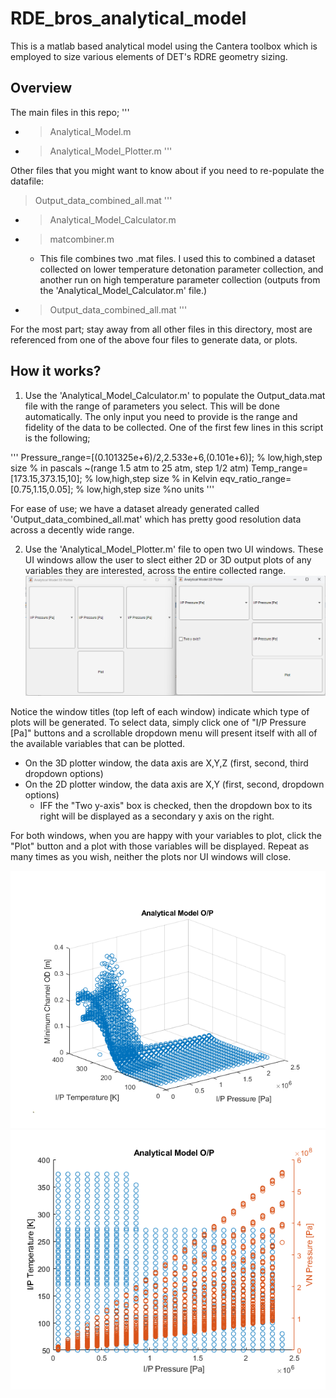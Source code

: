 # RDE_bros_analytical_model
This is a matlab based analytical model using the Cantera toolbox which is employed to size various elements of DET's RDRE geometry sizing. 

## Overview
The main files in this repo;
'''
- > Analytical_Model.m
- > Analytical_Model_Plotter.m
'''

Other files that you might want to know about if you need to re-populate the datafile:
> Output_data_combined_all.mat
'''
- > Analytical_Model_Calculator.m
- > matcombiner.m
    - This file combines two .mat files. I used this to combined a dataset collected on lower temperature detonation parameter collection, and another run on high temperature parameter collection (outputs from the 'Analytical_Model_Calculator.m' file.)
- > Output_data_combined_all.mat
'''

For the most part; stay away from all other files in this directory, most are referenced from one of the above four files to generate data, or plots. 

## How it works?

1. Use the 'Analytical_Model_Calculator.m' to populate the Output_data.mat file with the range of parameters you select. This will be done automatically. The only input you need to provide is the range and fidelity of the data to be collected. One of the first few lines in this script is the following; 

'''
Pressure_range=[(0.101325e+6)/2,2.533e+6,(0.101e+6)\]; % low,high,step size % in pascals ~(range 1.5 atm to 25 atm, step 1/2 atm)
Temp_range=[173.15,373.15,10\]; % low,high,step size % in Kelvin
eqv_ratio_range=[0.75,1.15,0.05\];  % low,high,step size %no units
'''

For ease of use; we have a dataset already generated called 'Output_data_combined_all.mat' which has pretty good resolution data across a decently wide range.

2. Use the 'Analytical_Model_Plotter.m' file to open two UI windows. These UI windows allow the user to slect either 2D or 3D output plots of any variables they are interested, across the entire collected range.
![Plotter UI windows](Assets/PlotterUI_windows.png)

Notice the window titles (top left of each window) indicate which type of plots will be generated. To select data, simply click one of "I/P Pressure [Pa\]" buttons and a scrollable dropdown menu will present itself with all of the available variables that can be plotted. 

- On the 3D plotter window, the data axis are X,Y,Z (first, second, third dropdown options)
- On the 2D plotter window, the data axis are X,Y (first, second, dropdown options)
    - IFF the "Two y-axis" box is checked, then the dropdown box to its right will be displayed as a secondary y axis on the right.

For both windows, when you are happy with your variables to plot, click the "Plot" button and a plot with those variables will be displayed. Repeat as many times as you wish, neither the plots nor UI windows will close.

![3D Plot example](Assets/3D_ip_temp_pressure_channelOD.png)
![2D 2 axis plot example](Assets/IP_Temp_pressure_VN_pressure.png)
